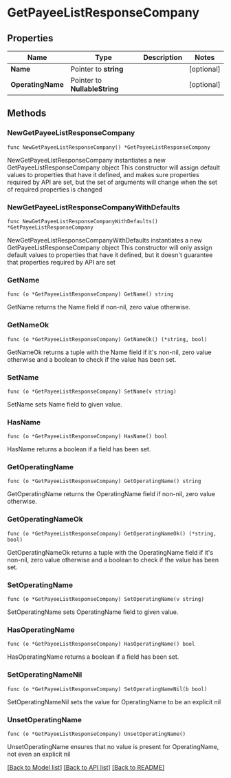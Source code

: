 # GetPayeeListResponseCompany

## Properties

Name | Type | Description | Notes
------------ | ------------- | ------------- | -------------
**Name** | Pointer to **string** |  | [optional] 
**OperatingName** | Pointer to **NullableString** |  | [optional] 

## Methods

### NewGetPayeeListResponseCompany

`func NewGetPayeeListResponseCompany() *GetPayeeListResponseCompany`

NewGetPayeeListResponseCompany instantiates a new GetPayeeListResponseCompany object
This constructor will assign default values to properties that have it defined,
and makes sure properties required by API are set, but the set of arguments
will change when the set of required properties is changed

### NewGetPayeeListResponseCompanyWithDefaults

`func NewGetPayeeListResponseCompanyWithDefaults() *GetPayeeListResponseCompany`

NewGetPayeeListResponseCompanyWithDefaults instantiates a new GetPayeeListResponseCompany object
This constructor will only assign default values to properties that have it defined,
but it doesn't guarantee that properties required by API are set

### GetName

`func (o *GetPayeeListResponseCompany) GetName() string`

GetName returns the Name field if non-nil, zero value otherwise.

### GetNameOk

`func (o *GetPayeeListResponseCompany) GetNameOk() (*string, bool)`

GetNameOk returns a tuple with the Name field if it's non-nil, zero value otherwise
and a boolean to check if the value has been set.

### SetName

`func (o *GetPayeeListResponseCompany) SetName(v string)`

SetName sets Name field to given value.

### HasName

`func (o *GetPayeeListResponseCompany) HasName() bool`

HasName returns a boolean if a field has been set.

### GetOperatingName

`func (o *GetPayeeListResponseCompany) GetOperatingName() string`

GetOperatingName returns the OperatingName field if non-nil, zero value otherwise.

### GetOperatingNameOk

`func (o *GetPayeeListResponseCompany) GetOperatingNameOk() (*string, bool)`

GetOperatingNameOk returns a tuple with the OperatingName field if it's non-nil, zero value otherwise
and a boolean to check if the value has been set.

### SetOperatingName

`func (o *GetPayeeListResponseCompany) SetOperatingName(v string)`

SetOperatingName sets OperatingName field to given value.

### HasOperatingName

`func (o *GetPayeeListResponseCompany) HasOperatingName() bool`

HasOperatingName returns a boolean if a field has been set.

### SetOperatingNameNil

`func (o *GetPayeeListResponseCompany) SetOperatingNameNil(b bool)`

 SetOperatingNameNil sets the value for OperatingName to be an explicit nil

### UnsetOperatingName
`func (o *GetPayeeListResponseCompany) UnsetOperatingName()`

UnsetOperatingName ensures that no value is present for OperatingName, not even an explicit nil

[[Back to Model list]](../README.md#documentation-for-models) [[Back to API list]](../README.md#documentation-for-api-endpoints) [[Back to README]](../README.md)


